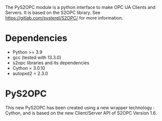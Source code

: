 The PyS2OPC module is a python interface to make OPC UA Clients and Servers.
It is based on the S2OPC library.
See https://gitlab.com/systerel/S2OPC/ for more information.

# Dependencies

- Python >= 3.9
- gcc (tested with 13.3.0)
- s2opc libraries and its dependencies
- Cython = 3.0.10
- autopxd2 = 2.3.0

# PyS2OPC

This new PyS2OPC has been created using a new wrapper technology : Cython,
and is based on the new Client/Server API of S2OPC Version 1.6.
